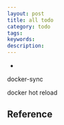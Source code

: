 ```yaml
---
layout: post
title: all todo
category: todo
tags: 
keywords: 
description: 
---
```

*

docker-sync

docker hot reload



## Reference

